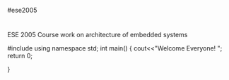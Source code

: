 #ese2005
#
ESE 2005 Course work on architecture of embedded systems

#include<iostream>
using namespace std;
int main()
{
  cout<<"Welcome Everyone! ";
  return 0;

}

